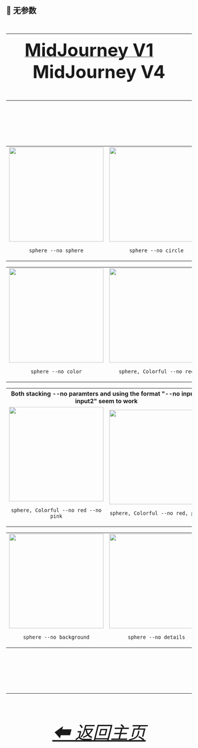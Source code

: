 <h2>🚫 无参数</h2>
<br>

<hr><!--------------->

<div align="center">

[<font size="15">**MidJourney V1**](/Pages/MJ_V1/Comparison_Pages/Parameters/No_Parameter_Comparison.md)
    &nbsp;&nbsp;&nbsp;
<font size="15">**MidJourney V4**

</div>

<hr>
<br>

<div align="center">

<table>
    <tr align=center valign=middle>
        <td><img src="/Images/MJ_V4/V4_Alpha_3/Comparison_Page_Images/No_Parameter_Comparison/sphere_no_sphere.webp?raw=true" width="256" /><p><code>sphere --no sphere</code></p></td>
        <td><img src="/Images/MJ_V4/V4_Alpha_3/Comparison_Page_Images/No_Parameter_Comparison/sphere_no_circle.webp?raw=true" width="256" /><p><code>sphere --no circle</code></p></td>
    </tr>
</table>

<table>
    <tr align=center valign=middle>
        <td><img src="/Images/MJ_V4/V4_Alpha_3/Comparison_Page_Images/No_Parameter_Comparison/sphere_no_color.webp?raw=true" width="256" /><p><code>sphere --no color</code></p></td>
        <td><img src="/Images/MJ_V4/V4_Alpha_3/Comparison_Page_Images/No_Parameter_Comparison/sphere,_Colorful_no_red.webp?raw=true" width="256" /><p><code>sphere, Colorful --no red</code></p></td>
        <td><img src="/Images/MJ_V4/V4_Alpha_3/Comparison_Page_Images/No_Parameter_Comparison/sphere,_Colorful_no_green.webp?raw=true" width="256" /><p><code>sphere, Colorful --no green</code></p></td>
        <td><img src="/Images/MJ_V4/V4_Alpha_3/Comparison_Page_Images/No_Parameter_Comparison/sphere,_Colorful_no_blue.webp?raw=true" width="256" /><p><code>sphere, Colorful --no blue</code></p></td>
    </tr>
</table>
<table>
    <tr align=center valign=middle>
        <th colspan=2>Both stacking --no paramters and using the format "--no input1, input2" seem to work</th>
    </tr>
    <tr align=center valign=middle>
        <td><img src="/Images/MJ_V4/V4_Alpha_3/Comparison_Page_Images/No_Parameter_Comparison/sphere,_Colorful_no_red_no_pink.webp?raw=true" width="256" /><p><code>sphere, Colorful --no red --no pink</code></p></td>
        <td><img src="/Images/MJ_V4/V4_Alpha_3/Comparison_Page_Images/No_Parameter_Comparison/sphere,_Colorful_no_red,_pink.webp?raw=true" width="256" /><p><code>sphere, Colorful --no red, pink</code></p></td>
    </tr>
</table>
<table>
    <tr align=center valign=middle>
        <td><img src="/Images/MJ_V4/V4_Alpha_3/Comparison_Page_Images/No_Parameter_Comparison/sphere_no_background.webp?raw=true" width="256" /><p><code>sphere --no background</code></p></td>
        <td><img src="/Images/MJ_V4/V4_Alpha_3/Comparison_Page_Images/No_Parameter_Comparison/sphere_no_details.webp?raw=true" width="256" /><p><code>sphere --no details</code></p></td>
    </tr>
</table>

</div>

<br>

<hr><!--------------->
<div align="center">
<h6><a href="/README.md">⬅ 返回主页</a></h6>
</div>
